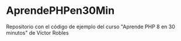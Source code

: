 # AprendePHPen30Min
Repositorio con el código de ejemplo del curso "Aprende PHP 8 en 30 minutos" de Víctor Robles
